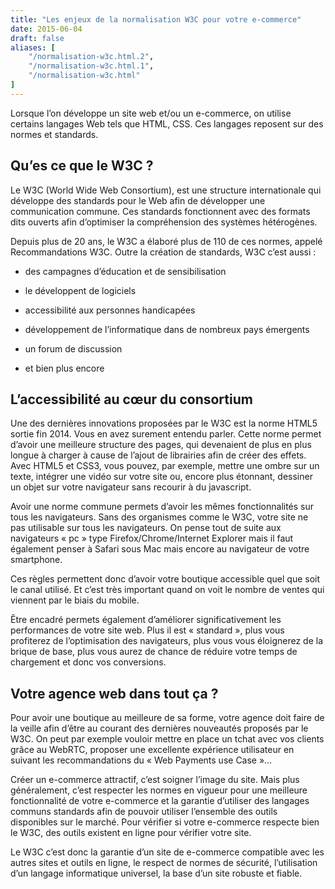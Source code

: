 ```yaml
---
title: "Les enjeux de la normalisation W3C pour votre e-commerce"
date: 2015-06-04
draft: false
aliases: [
    "/normalisation-w3c.html.2",
    "/normalisation-w3c.html.1",
    "/normalisation-w3c.html"
]
---
```

Lorsque l’on développe un site web et/ou un e-commerce, on utilise certains langages Web tels que HTML, CSS. Ces langages reposent sur des normes et standards.


## Qu’es ce que le W3C ?

Le W3C (World Wide Web Consortium), est une structure internationale qui développe des standards pour le Web afin de développer une communication commune. Ces standards fonctionnent avec des formats dits ouverts afin d’optimiser la compréhension des systèmes hétérogènes.

Depuis plus de 20 ans, le W3C a élaboré plus de 110 de ces normes, appelé Recommandations W3C. Outre la création de standards, W3C c’est aussi :

- des campagnes d’éducation et de sensibilisation

- le développent de logiciels

- accessibilité aux personnes handicapées

- développement de l’informatique dans de nombreux pays émergents

- un forum de discussion

- et bien plus encore

## L’accessibilité au cœur du consortium

Une des dernières innovations proposées par le W3C est la norme HTML5 sortie fin 2014. Vous en avez surement entendu parler. Cette norme permet d’avoir une meilleure structure des pages, qui devenaient de plus en plus longue à charger à cause de l’ajout de librairies afin de créer des effets. Avec HTML5 et CSS3, vous pouvez, par exemple, mettre une ombre sur un texte, intégrer une vidéo sur votre site ou, encore plus étonnant, dessiner un objet sur votre navigateur sans recourir à du javascript.


Avoir une norme commune permets d’avoir les mêmes fonctionnalités sur tous les navigateurs. Sans des organismes comme le W3C, votre site ne pas utilisable sur tous les navigateurs. On pense tout de suite aux navigateurs « pc » type Firefox/Chrome/Internet Explorer mais il faut également penser à Safari sous Mac mais encore au navigateur de votre smartphone.

Ces règles permettent donc d’avoir votre boutique accessible quel que soit le canal utilisé. Et c’est très important quand on voit le nombre de ventes qui viennent par le biais du mobile.

Être encadré permets également d’améliorer significativement les performances de votre site web. Plus il est « standard », plus vous profiterez de l’optimisation des navigateurs, plus vous vous éloignerez de la brique de base, plus vous aurez de chance de réduire votre temps de chargement et donc vos conversions.

## Votre agence web dans tout ça ?

Pour avoir une boutique au meilleure de sa forme, votre agence doit faire de la veille afin d’être au courant des dernières nouveautés proposés par le W3C. On peut par exemple vouloir mettre en place un tchat avec vos clients grâce au WebRTC, proposer une excellente expérience utilisateur en suivant les recommandations du « Web Payments use Case »…

Créer un e-commerce attractif, c’est soigner l’image du site. Mais plus généralement, c’est respecter les normes en vigueur pour une meilleure fonctionnalité de votre e-commerce et la garantie d’utiliser des langages communs standards afin de pouvoir utiliser l’ensemble des outils disponibles sur le marché. Pour vérifier si votre e-commerce respecte bien le W3C, des outils existent en ligne pour vérifier votre site.

Le W3C c’est donc la garantie d’un site de e-commerce compatible avec les autres sites et outils en ligne, le respect de normes de sécurité, l’utilisation d’un langage informatique universel, la base d’un site robuste et fiable.